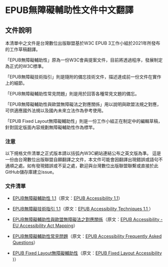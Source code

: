 # EPUB無障礙輔助性文件中文翻譯

## 文件說明

本清單中之文件是台灣數位出版聯盟基於W3C EPUB 3工作小組於2021年所發布的工作草稿翻譯。

「EPUB無障礙輔助性」原為一份W3C會員提案文件，目前將透過程序，發展制定為正式的W3C標準。

「EPUB無障礙技術指引」則是隨附的備忘技術文件，描述達成前一份文件在實作上的細節。

「EPUB無障礙輔助性常見問題」則是用於回答各種常見文題的備忘。

「EPUB無障礙輔助性與歐盟無障礙法之對應關係」用以說明與歐盟法規之對應，可供適應國外法規以及國內未來立法作為參考使用。

「EPUB Fixed Layout無障礙輔助性」則是一份工作小組正在制定中的編輯草稿，針對固定版面內容規劃無障礙輔助性作為標竿。

### 注意

以下規格文件清單之正式版本請以括弧內W3C網站連結公布之英文版為準。
這是一份由台灣數位出版聯盟自願翻譯之文件，本文件可能會因翻譯出現錯誤或語句不通順之處。如有發現錯誤或不妥之處，歡迎與台灣數位出版聯盟聯繫或直接於此GitHub儲存庫建立issue。

### 文件清單

- [EPUB無障礙輔助性 1.1](https://bobbytung.github.io/EPUB-A11y-1.1-TC/epub-a11y-11.html)（原文：[EPUB Accessibility 1.1](https://www.w3.org/TR/epub-a11y-11/)）

- [EPUB無障礙技術指引 1.1](https://bobbytung.github.io/EPUB-A11y-1.1-TC/epub-a11y-tech-11.html)（原文：[EPUB Accessibility Techniques 1.1
](https://www.w3.org/TR/epub-a11y-tech-11/)）

- [EPUB無障礙輔助性與歐盟無障礙法之對應關係](https://bobbytung.github.io/EPUB-A11y-1.1-TC/epub-a11y-eaa-mapping.html)（原文：[EPUB Accessibility - EU Accessibility Act Mapping](https://www.w3.org/TR/epub-a11y-eaa-mapping/)）

- [EPUB無障礙輔助性常見問題](https://bobbytung.github.io/EPUB-A11y-1.1-TC/a11y-faq.html)（原文：[EPUB Accessibility Frequently Asked Questions](https://w3c.github.io/epub-specs/docs/a11y-faq/)）

- [EPUB Fixed Layout無障礙輔助性](https://bobbytung.github.io/EPUB-A11y-1.1-TC/ED-epub-fxl-a11y-20211214.html)（原文：[EPUB Fixed Layout Accessibility](https://w3c.github.io/epub-specs/epub33/fxl-a11y/)
)）
